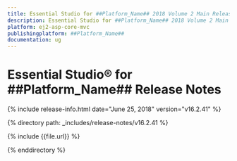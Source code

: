 ```yaml
---
title: Essential Studio for ##Platform_Name## 2018 Volume 2 Main Release Release Notes  
description: Essential Studio for ##Platform_Name## 2018 Volume 2 Main Release Release Notes  
platform: ej2-asp-core-mvc
publishingplatform: ##Platform_Name##
documentation: ug
---
```


# Essential Studio&reg; for  ##Platform_Name##  Release Notes  

{% include release-info.html date="June 25, 2018"   version="v16.2.41"  %} 

{% directory path: _includes/release-notes/v16.2.41 %}

{% include {{file.url}} %}

{% enddirectory %}
